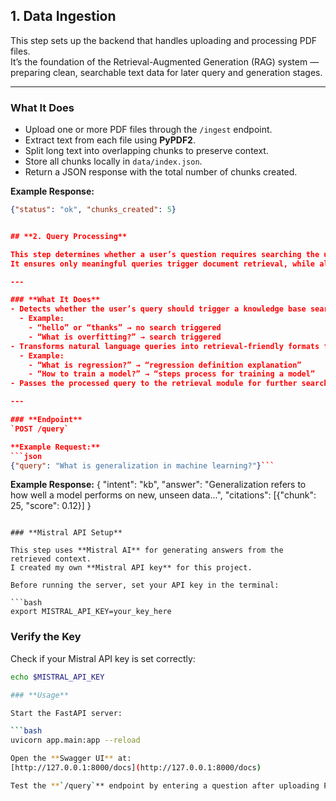 ## **1. Data Ingestion**

This step sets up the backend that handles uploading and processing PDF files.  
It’s the foundation of the Retrieval-Augmented Generation (RAG) system — preparing clean, searchable text data for later query and generation stages.

---

### **What It Does**
- Upload one or more PDF files through the `/ingest` endpoint.  
- Extract text from each file using **PyPDF2**.  
- Split long text into overlapping chunks to preserve context.  
- Store all chunks locally in `data/index.json`.  
- Return a JSON response with the total number of chunks created.  

**Example Response:**
```json
{"status": "ok", "chunks_created": 5}


## **2. Query Processing**

This step determines whether a user’s question requires searching the uploaded PDFs and reformats it to improve retrieval accuracy.  
It ensures only meaningful queries trigger document retrieval, while also improving how the query matches relevant text chunks.

---

### **What It Does**
- Detects whether the user’s query should trigger a knowledge base search.  
  - Example:  
    - “hello” or “thanks” → no search triggered  
    - “What is overfitting?” → search triggered  
- Transforms natural language queries into retrieval-friendly formats for better matching.  
  - Example:  
    - “What is regression?” → “regression definition explanation”  
    - “How to train a model?” → “steps process for training a model”  
- Passes the processed query to the retrieval module for further search and generation.

---

### **Endpoint**
`POST /query`

**Example Request:**
```json
{"query": "What is generalization in machine learning?"}```
```

**Example Response:**
{
  "intent": "kb",
  "answer": "Generalization refers to how well a model performs on new, unseen data...",
  "citations": [{"chunk": 25, "score": 0.12}]
}
```

### **Mistral API Setup**

This step uses **Mistral AI** for generating answers from the retrieved context.  
I created my own **Mistral API key** for this project.

Before running the server, set your API key in the terminal:

```bash
export MISTRAL_API_KEY=your_key_here
```

### **Verify the Key**

Check if your Mistral API key is set correctly:

```bash
echo $MISTRAL_API_KEY

### **Usage**

Start the FastAPI server:

```bash
uvicorn app.main:app --reload

Open the **Swagger UI** at:  
[http://127.0.0.1:8000/docs](http://127.0.0.1:8000/docs)

Test the **`/query`** endpoint by entering a question after uploading PDFs.
```